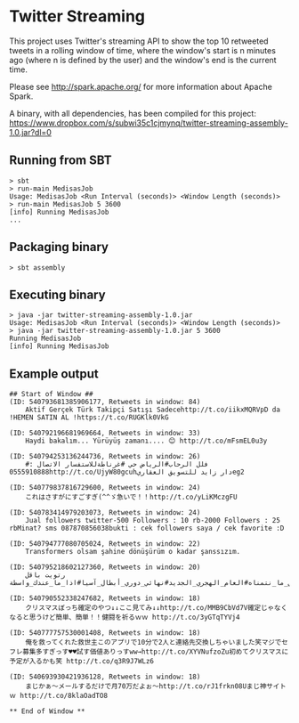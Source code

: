 Twitter Streaming
=================

This project uses Twitter's streaming API to show the top 10 retweeted tweets in a rolling window of time,
where the window's start is n minutes ago (where n is defined by the user)
and the window's end is the current time.

Please see http://spark.apache.org/ for more information about Apache Spark.

A binary, with all dependencies, has been compiled for this project: https://www.dropbox.com/s/subwi35c1cjmynq/twitter-streaming-assembly-1.0.jar?dl=0

## Running from SBT

```
> sbt
> run-main MedisasJob
Usage: MedisasJob <Run Interval (seconds)> <Window Length (seconds)>
> run-main MedisasJob 5 3600
[info] Running MedisasJob
...
```

## Packaging binary

```
> sbt assembly
```

## Executing binary

```
> java -jar twitter-streaming-assembly-1.0.jar
Usage: MedisasJob <Run Interval (seconds)> <Window Length (seconds)>
> java -jar twitter-streaming-assembly-1.0.jar 5 3600
Running MedisasJob
[info] Running MedisasJob
```

## Example output

```
## Start of Window ##
(ID: 540793681385906177, Retweets in window: 84)
	Aktif Gerçek Türk Takipçi Satışı Sadecehttp://t.co/iikxMQRVpD da !HEMEN SATIN AL !https://t.co/RUGKlk0VkG

(ID: 540792196681969664, Retweets in window: 33)
	Haydi bakalım... Yürüyüş zamanı.... 😊 http://t.co/mFsmEL0u3y

(ID: 540794253136244736, Retweets in window: 26)
	#فلل الرحاب#الرياض حي #غرناطةللاستفسار الاتصال : 0555910888http://t.co/UjyW80gcuhدار زايد للتسويق العقاريeg2

(ID: 540779837816729600, Retweets in window: 24)
	これはさすがにすごすぎ(^^ゞ急いで！！http://t.co/yLiKMczgFU

(ID: 540783414979203073, Retweets in window: 24)
	Jual followers twitter-500 Followers : 10 rb-2000 Followers : 25 rbMinat? sms 087870856038bukti : cek followers saya / cek favorite :D

(ID: 540794777080705024, Retweets in window: 22)
	Transformers olsam şahine dönüşürüm o kadar şanssızım.

(ID: 540795218602127360, Retweets in window: 20)
	رتويت باقل الاسعار#أنا_أول_سعودي#كل_ما_نتمناه#العام_الهجري_الجديد#نهائي_دوري_أبطال_آسيا#اذا_ما_عندك_واسطةhttp://t.co/wTqShpo0yj

(ID: 540790552338247682, Retweets in window: 18)
	クリスマスぼっち確定のやつ↓↓ここ見てみ↓↓http://t.co/MMB9CbVd7V確定じゃなくなると思うけど簡単、簡単！！健闘を祈るｗｗ http://t.co/3yGTqTYVj4

(ID: 540777757530001408, Retweets in window: 18)
	俺を救ってくれた救世主このアプリで10分で2人と連絡先交換しちゃいました笑マジでセフレ募集多すぎっす♥♥試す価値ありっすww→http://t.co/XYVNufzoZu初めてクリスマスに予定が入るかも笑 http://t.co/q3R9J7WLz6

(ID: 540693930421936128, Retweets in window: 18)
	まじかぁ～メールするだけで月70万だよぉ～http://t.co/rJ1frkn08Uまじ神サイトｗ http://t.co/8klaOadTO8

** End of Window **
```
